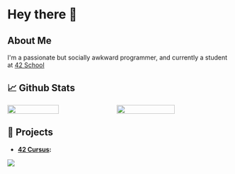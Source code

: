 # Hey there 👋

## About Me
I'm a passionate but socially awkward programmer, and currently a student at [42 School](https://42.fr/en/homepage/)

## 📈 Github Stats
<div style="display: flex; justify-content: space-between;">
  <img src="https://github-readme-stats.vercel.app/api?username=tazerotu&theme=react&show_icons=true&hide_border=true&count_private=true" style="width: 48%;">
  <img src="https://github-readme-streak-stats.herokuapp.com/?user=tazerotu&theme=react&hide_border=true" style="width: 51%;">
</div>

## 🔭 Projects
- **[42 Cursus](https://github.com/tazerotu/42-Cursus):**

[![](https://visitcount.itsvg.in/api?id=tazerotu&label=Profile%20Views&color=0&icon=5&pretty=true)](https://visitcount.itsvg.in)
